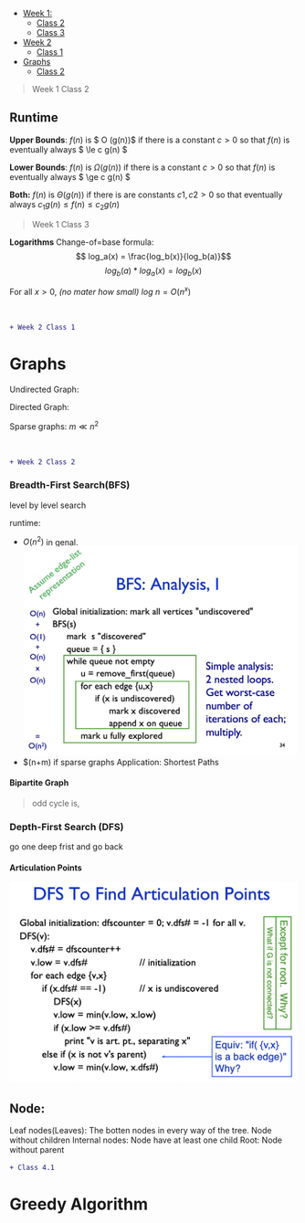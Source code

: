- [Week 1:](#week-1)
  - [Class 2](#class-2)
  - [Class 3](#class-3)
- [Week 2](#week-2)
  - [Class 1](#class-1)
- [Graphs](#graphs)
  - [Class 2](#class-2-1)

> Week 1 Class 2
## Runtime 

**Upper Bounds**: 
$f(n)$ is $ O (g(n))$ if there is a constant $c > 0$ so that $f(n)$ is eventually always  $ \le c g(n) $

**Lower Bounds**:
$f(n)$ is $\Omega (g(n))$ if there is a constant $c > 0$ so that $f(n)$ is eventually always  $ \ge c g(n) $

**Both:**
$f(n)$ is $\Theta (g(n))$ if there is are constants $c1, c2 > 0$ so that eventually always $c_1g(n) \le f(n) \le c_2g(n)$

> Week 1 Class 3

**Logarithms**
Change-of=base formula:
$$ log_a(x) = \frac{log_b(x)}{log_b(a)}$$
$$ log_b(a) * log_a(x) = log_b(x)$$

For all $x>0$, *(no mater how small)* $log \ n =O(n^x)$

<br>

```diff
+ Week 2 Class 1
```

# Graphs

Undirected Graph:

Directed Graph:

Sparse graphs: $m ≪ n^2$

<br>

```diff
+ Week 2 Class 2
```
### Breadth-First Search(BFS) 
level by level search

runtime: 
* $O(n^2)$ in genal. ![Runtime Analysis](Image/BFS_Analysis.png)
* $(n+m) if sparse graphs
Application: Shortest Paths

#### Bipartite Graph
> odd cycle is, 

### Depth-First Search (DFS) 
go one deep frist and go back 

#### Articulation Points
![arti_pint](Image/Articulation_Point.png)

## Node:
Leaf nodes(Leaves): The botten nodes in every way of the tree. Node without children
Internal nodes: Node have at least one child
Root: Node without parent

```diff
+ Class 4.1
```

# Greedy Algorithm
